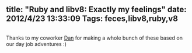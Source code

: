 title: "Ruby and libv8: Exactly my feelings"
date: 2012/4/23 13:33:09
Tags: feces,libv8,ruby,v8
---
<img class="aligncenter" style="-webkit-user-select: none;" src="http://dan.sel.ec/kimura_images/KimuraLIBV8.jpg" alt="" />

Thanks to my coworker <a href="http://dantylkowski.com/" target="_blank">Dan</a> for making a whole bunch of these based on our day job adventures :)